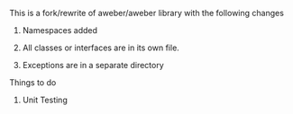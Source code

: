 This is a fork/rewrite of aweber/aweber library with the following changes

1. Namespaces added

2. All classes or interfaces are in its own file.

3. Exceptions are in a separate directory

Things to do

1. Unit Testing
